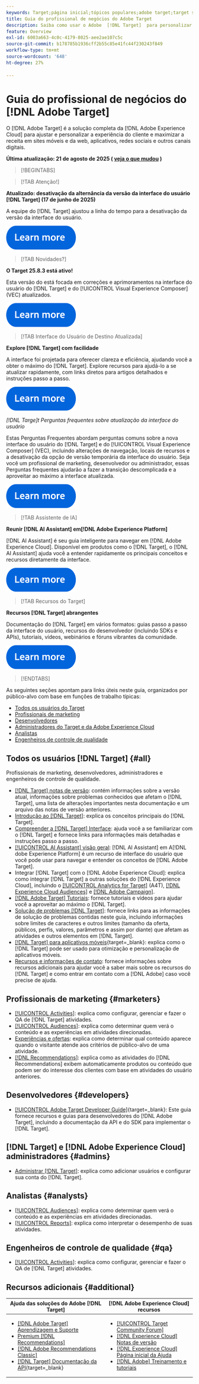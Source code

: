 ```yaml
---
keywords: Target;página inicial;tópicos populares;adobe target;target standard;target premium;documentação do target;documentação do adobe target;guia do profissional;guia do usuário
title: Guia do profissional de negócios do Adobe Target
description: Saiba como usar o Adobe  [!DNL Target]  para personalizar a experiência de seus clientes a fim de maximizar a receita em seus sites, aplicativos e outros canais digitais.
feature: Overview
exl-id: 6003a663-4c0c-4179-8025-aee2ae107c5c
source-git-commit: b178785b1936cff2b55c85e41fc44f230243f849
workflow-type: tm+mt
source-wordcount: '648'
ht-degree: 27%

---
```


# Guia do profissional de negócios do [!DNL Adobe Target]

O [!DNL Adobe Target] é a solução completa da [!DNL Adobe Experience Cloud] para ajustar e personalizar a experiência do cliente e maximizar a receita em sites móveis e da web, aplicativos, redes sociais e outros canais digitais.

**Última atualização: 21 de agosto de 2025 ( [veja o que mudou](r-release-notes/doc-change.md) )**

>[!BEGINTABS]

>[!TAB Atenção!]

**Atualizado: desativação da alternância da versão da interface do usuário [!DNL Target] (17 de junho de 2025)**

A equipe do [!DNL Target] ajustou a linha do tempo para a desativação da versão da interface do usuário.

[![Ícone Saiba mais](/help/main/assets/learn-more.svg)](/help/main/r-release-notes/release-notes.md)

>[!TAB Novidades?]

**O Target 25.8.3 está ativo!**

Esta versão do está focada em correções e aprimoramentos na interface do usuário do [!DNL Target] e do [!UICONTROL Visual Experience Composer] (VEC) atualizados.

[![Ícone Saiba mais](/help/main/assets/learn-more.svg)](/help/main/r-release-notes/release-notes.md)

>[!TAB Interface do Usuário de Destino Atualizada]

**Explore [!DNL Target] com facilidade**

A interface foi projetada para oferecer clareza e eficiência, ajudando você a obter o máximo do [!DNL Target]. Explore recursos para ajudá-lo a se atualizar rapidamente, com links diretos para artigos detalhados e instruções passo a passo.

[![Ícone Saiba mais](/help/main/assets/learn-more.svg)](/help/main/c-intro/understand-the-target-ui.md)

*[!DNL *Targe]t Perguntas frequentes sobre atualização da interface do usuário**

Estas Perguntas Frequentes abordam perguntas comuns sobre a nova interface do usuário do [!DNL Target] e do [!UICONTROL Visual Experience Composer] (VEC), incluindo alterações de navegação, locais de recursos e a desativação da opção de versão temporária da interface do usuário. Seja você um profissional de marketing, desenvolvedor ou administrador, essas Perguntas frequentes ajudarão a fazer a transição descomplicada e a aproveitar ao máximo a interface atualizada.

[![Ícone Saiba mais](/help/main/assets/learn-more.svg)](/help/main/c-intro/updated-ui-faq.md)

>[!TAB Assistente de IA]

**Reunir [!DNL AI Assistant] em[!DNL Adobe Experience Platform]**

[!DNL AI Assistant] é seu guia inteligente para navegar em [!DNL Adobe Experience Cloud]. Disponível em produtos como o [!DNL Target], o [!DNL AI Assistant] ajuda você a entender rapidamente os principais conceitos e recursos diretamente da interface.

[![Ícone Saiba mais](/help/main/assets/learn-more.svg)](/help/main/c-intro/ai-assistant.md)

>[!TAB Recursos do Target]

**Recursos [!DNL Target] abrangentes**

Documentação do [!DNL Target] em vários formatos: guias passo a passo da interface do usuário, recursos do desenvolvedor (incluindo SDKs e APIs), tutoriais, vídeos, webinários e fóruns vibrantes da comunidade.

[![Ícone Saiba mais](/help/main/assets/learn-more.svg)](/help/main/r-release-notes/target-documentation.md)

>[!ENDTABS]

As seguintes seções apontam para links úteis neste guia, organizados por público-alvo com base em funções de trabalho típicas:

- [Todos os usuários do Target](#all)
- [Profissionais de marketing](#marketers)
- [Desenvolvedores](#developers)
- [Administradores do Target e da Adobe Experience Cloud](#admins)
- [Analistas](#analysts)
- [Engenheiros de controle de qualidade](#qa)

## Todos os usuários [!DNL Target] {#all}

Profissionais de marketing, desenvolvedores, administradores e engenheiros de controle de qualidade.

- [[!DNL Target] notas de versão](r-release-notes/release-notes.md): contém informações sobre a versão atual, informações sobre problemas conhecidos que afetam o [!DNL Target], uma lista de alterações importantes nesta documentação e um arquivo das notas de versão anteriores.
- [Introdução ao [!DNL Target]](c-intro/intro.md): explica os conceitos principais do [!DNL Target].
- [Compreender a [!DNL Target] Interface](/help/main/c-intro/understand-the-target-ui.md): ajuda você a se familiarizar com o [!DNL Target] e fornece links para informações mais detalhadas e instruções passo a passo.
- [[!UICONTROL AI Assistant] visão geral](/help/main/c-intro/ai-assistant.md): [!DNL AI Assistant] em A[!DNL dobe Experience Platform] é um recurso de interface do usuário que você pode usar para navegar e entender os conceitos de [!DNL Adobe Target].
- Integrar [!DNL Target] com o [!DNL Adobe Experience Cloud]: explica como integrar [!DNL Target] a outras soluções do [!DNL Experience Cloud], incluindo o [[!UICONTROL Analytics for Target]](/help/main/c-integrating-target-with-mac/a4t/a4t.md) (A4T), [[!DNL Experience Cloud Audiences]](/help/main/c-integrating-target-with-mac/mmp.md) e [[!DNL Adobe Campaign]](/help/main/c-integrating-target-with-mac/campaign-and-target.md).
- [[!DNL Adobe Target] Tutoriais](https://experienceleague.adobe.com/docs/target-learn/tutorials/overview.html?lang=pt-BR): fornece tutoriais e vídeos para ajudar você a aproveitar ao máximo o [!DNL Target].
- [Solução de problemas [!DNL Target]](r-troubleshooting-target/troubleshooting-target.md): fornece links para as informações de solução de problemas contidas neste guia, incluindo informações sobre limites de caracteres e outros limites (tamanho da oferta, públicos, perfis, valores, parâmetros e assim por diante) que afetam as atividades e outros elementos em [!DNL Target].
- [[!DNL Target] para aplicativos móveis](https://experienceleague.adobe.com/docs/target-dev/developer/mobile-apps/overview.html?lang=pt-BR){target=_blank}: explica como o [!DNL Target] pode ser usado para otimização e personalização de aplicativos móveis.
- [Recursos e informações de contato](cmp-resources-and-contact-information.md): fornece informações sobre recursos adicionais para ajudar você a saber mais sobre os recursos do [!DNL Target] e como entrar em contato com a [!DNL Adobe] caso você precise de ajuda.

## Profissionais de marketing {#marketers}

- [[!UICONTROL Activities]](c-activities/activities.md): explica como configurar, gerenciar e fazer o QA de [!DNL Target] atividades.
- [[!UICONTROL Audiences]](c-target/target.md): explica como determinar quem verá o conteúdo e as experiências em atividades direcionadas.
- [Experiências e ofertas](c-experiences/experiences.md): explica como determinar qual conteúdo aparece quando o visitante atende aos critérios de público-alvo de uma atividade.
- [[!DNL Recommendations]](c-recommendations/recommendations.md): explica como as atividades do [!DNL Recommendations] exibem automaticamente produtos ou conteúdo que podem ser do interesse dos clientes com base em atividades do usuário anteriores.

## Desenvolvedores {#developers}

- [[!UICONTROL Adobe Target Developer Guide]](https://experienceleague.adobe.com/docs/target-dev/developer/overview.html?lang=pt-BR){target=_blank}: Este guia fornece recursos e guias para desenvolvedores do [!DNL Adobe Target], incluindo a documentação da API e do SDK para implementar o [!DNL Target].

## [!DNL Target] e [!DNL Adobe Experience Cloud] administradores {#admins}

- [Administrar [!DNL Target]](administrating-target/administrating-target.md): explica como adicionar usuários e configurar sua conta do [!DNL Target].

## Analistas {#analysts}

- [[!UICONTROL Audiences]](c-target/target.md): explica como determinar quem verá o conteúdo e as experiências em atividades direcionadas.
- [[!UICONTROL Reports]](c-reports/reports.md): explica como interpretar o desempenho de suas atividades.

## Engenheiros de controle de qualidade {#qa}

- [[!UICONTROL Activities]](c-activities/activities.md): explica como configurar, gerenciar e fazer o QA de [!DNL Target] atividades.

## Recursos adicionais {#additional}

| Ajuda das soluções do Adobe [!DNL Target] | [!DNL Adobe Experience Cloud] recursos |
|--- |--- |
| <ul><li>[[!DNL Adobe Target] Aprendizagem e Suporte](https://helpx.adobe.com/br/support/target.html)</li><li>[Premium [!DNL Recommendations]](c-recommendations/recommendations.md)</li><li>[[!DNL Adobe Recommendations Classic]](/help/main/assets/adobe-recommendations-classic.pdf)</li><li>[[!DNL Target] Documentação da API](https://experienceleague.adobe.com/docs/target-dev/developer/api/target-api-overview.html?lang=pt-BR){target=_blank}</li></ul> | <ul><li>[[!UICONTROL Target Community Forum]](https://experienceleaguecommunities.adobe.com/t5/adobe-target/ct-p/adobe-target-community?profile.language=pt)</li><li>[[!DNL Experience Cloud] Notas de versão](https://experienceleague.adobe.com/docs/release-notes/experience-cloud/current.html?lang=pt-BR)</li><li>[[!DNL Experience Cloud] Página inicial da Ajuda](https://helpx.adobe.com/br/support/experience-cloud.html)</li><li>[[!DNL Adobe] Treinamento e tutoriais](https://helpx.adobe.com/br/learning.html?promoid=KAUDK)</li></ul> |  |

